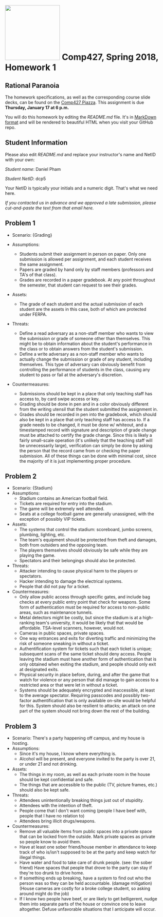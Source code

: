 # <img src="http://www.rice.edu/_images/rice-logo.jpg" width=180> Comp427, Spring 2018, Homework 1
## Rational Paranoia
The homework specifications, as well as the corresponding course slide decks,
can be found on the [Comp427 Piazza](https://piazza.com/class/jqifhp864b37ju).
This assignment is due **Thursday, January 17 at 6 p.m.**

You will do this homework by editing the _README.md_ file. It's in
[MarkDown format](https://guides.github.com/features/mastering-markdown/)
and will be rendered to beautiful HTML when you visit your GitHub repo.

## Student Information
Please also edit _README.md_ and replace your instructor's name and NetID with your own:

_Student name_: Daniel Pham

_Student NetID_: dcp5

Your NetID is typically your initials and a numeric digit. That's
what we need here.

_If you contacted us in advance and we approved a late submission,
please cut-and-paste the text from that email here._

## Problem 1
- Scenario: {Grading}
- Assumptions:
  - Students submit their assignment in person on paper. Only one submission is allowed per assignment, and each student receives the same assignment. 
  - Papers are graded by hand only by staff members (professors and TA's of that class). 
  - Grades are recorded in a paper gradebook. At any point throughout the semester, that student can request to see their grades. 
- Assets:
  - The grade of each student and the actual submission of each student are the assets in this case, both of which are protected under FERPA. 
- Threats:
  - Define a read adversary as a non-staff member who wants to view the submission or grade of someone other than themselves. This might be to obtain information about the student's performance in the class or to obtain answers from the student's submission.  
  - Define a write adversary as a non-staff member who wants to actually change the submission or grade of any student, including themselves. This type of adversary can obviously benefit from controlling the performance of students in the class, causing any student to pass or fail at the adversary's discretion. 

- Countermeasures:
  - Submissions should be kept in a place that only teaching staff has access to, by card swipe access or key. 
  - Grading should be done in pen and in a color obviously different from the writing utensil that the student submitted the assignment in. 
  - Grades should be recorded in pen into the gradebook, which should also be kept in a place that only teaching staff has access to. If a grade needs to be changed, it must be done w/ whiteout, and a timestamped record with signature and description of grade change must be attached to certify the grade change. Since this is likely a fairly small-scale operation (it's unlikely that the teaching staff will be unnecessarily large), verification can simply be done by asking the person that the record came from or checking the paper submission. All of these things can be done with minimal cost, since the majority of it is just implementing proper procedure. 

## Problem 2
- Scenario: {Stadium}
- Assumptions:
  - Stadium contains an American football field. 
  - Tickets are required for entry into the stadium. 
  - The game will be extremely well attended.
  - Seats at a college football game are generally unassigned, with the exception of possibly VIP tickets. 
- Assets:
  - The systems that control the stadium: scoreboard, jumbo screens, plumbing, lighting, etc.
  - The team's equipment should be protected from theft and damages, both from outsiders and the opposing team. 
  - The players themselves should obviously be safe while they are playing the game. 
  - Spectators and their belongings should also be protected. 
- Threats:
  - Attacker intending to cause physical harm to the players or spectators.
  - Hacker intending to damage the electrical systems.
  - People that did not pay for a ticket. 
- Countermeasures:
  - Only allow public access through specific gates, and include bag checks at every public entry point that check for weapons. Some form of authentication must be required for access to non-public areas, such as maintenance tunnels. 
  - Metal detectors might be costly, but since the stadium is at a high-ranking team's university, it would be likely that that would be affordable. TSA-level scanners, however, would not. 
  - Cameras in public spaces, private spaces. 
  - One way entrances and exits for diverting traffic and minimizing the risk of someone sneaking in without a ticket. 
  - Authentification system for tickets such that each ticket is unique; subsequent scans of the same ticket should deny access. People leaving the stadium must have another form of authentication that is only obtained when exiting the stadium, and people should only exit at designated exits. 
  - Physical security in place before, during, and after the game that watch for violence or any person that did manage to gain access to a restricted area or that were let in without a ticket. 
  - Systems should be adequately encrypted and inaccessible, at least to the average spectator. Requiring passcodes and possibly two-factor authentification that is only available on-site would be helpful for this. System should also be resilient to attacks; an attack on one part of the system should not bring down the rest of the building. 

## Problem 3
- Scenario: There's a party happening off campus, and my house is hosting.
- Assumptions:
  - Since it's my house, I know where everything is.
  - Alcohol will be present, and everyone invited to the party is over 21, or under 21 and not drinking. 
- Assets:
  - The things in my room, as well as each private room in the house should be kept confidential and safe.
  - The things that are accessible to the public (TV, picture frames, etc.) should also be kept safe.
- Threats:
  - Attendees unintentionally breaking things just out of stupidity.
  - Attendees with the intention of theft. 
  - People come that I don't want coming (people I have beef with, people that I have no relation to)
  - Attendees bring illicit drugs/weapons. 
- Countermeasures:
  - Remove all valuable items from public spaces into a private space that can be locked from the outside. Mark private spaces as private so people know to avoid them.
  - Have at least one sober friend/house member in attendance to keep track of who is/isn't supposed to be at the party and keep watch for illegal things. 
  - Have water and food to take care of drunk people. (see: the sober friend) Have spaces that people that drove to the party can stay if they're too drunk to drive home. 
  - If something ends up breaking, have a system to find out who the person was so they can be held accountable. (damage mitigation) (House cameras are costly for a broke college student, so asking around might do the job)
  - If I know two people have beef, or are likely to get belligerent, nudge them into separate parts of the house or convince one to leave altogether. Defuse unfavorable situations that I anticipate will occur. 

